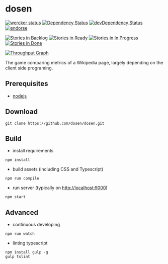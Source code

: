 dosen
=====
[![wercker status](https://app.wercker.com/status/21f29906f512f3d2f4e2feb3d39491fd/m "wercker status")](https://app.wercker.com/project/bykey/21f29906f512f3d2f4e2feb3d39491fd)
[![Dependency Status](https://david-dm.org/dosen/dosen.svg?style=flat)](https://david-dm.org/dosen/dosen)
[![devDependency Status](https://david-dm.org/dosen/dosen/dev-status.svg?style=flat)](https://david-dm.org/dosen/dosen#info=devDependencies)
[![endorse](https://api.coderwall.com/umireon/endorsecount.png)](https://coderwall.com/umireon)

[![Stories in Backlog](https://badge.waffle.io/dosen/dosen.png?label=ready&title=Backlog)](https://waffle.io/dosen/dosen)
[![Stories in Ready](https://badge.waffle.io/dosen/dosen.png?label=ready&title=Ready)](https://waffle.io/dosen/dosen)
[![Stories in In Progress](https://badge.waffle.io/dosen/dosen.png?label=ready&title=In%20Progress)](https://waffle.io/dosen/dosen)
[![Stories in Done](https://badge.waffle.io/dosen/dosen.png?label=ready&title=Done)](https://waffle.io/dosen/dosen)

[![Throughput Graph](https://graphs.waffle.io/dosen/dosen/throughput.svg)](https://waffle.io/dosen/dosen/metrics)

The game comparing metrics of a Wikipedia page, largely depending on the client
side programing.

Prerequisites
-------------
- [nodejs](http://nodejs.org)

Download
--------
```
git clone https://github.com/dosen/dosen.git
```

Build
-----
- install requirements
```
npm install
```

- build assets (including CSS and Typescript)
```
npm run compile
```

- run server (typically on [http://localhost:9000](http://localhost:9000))
```
npm start
```

Advanced
--------
- continuous developing
```
npm run watch
```

- linting typescript
```
npm install gulp -g
gulp tslint
```
